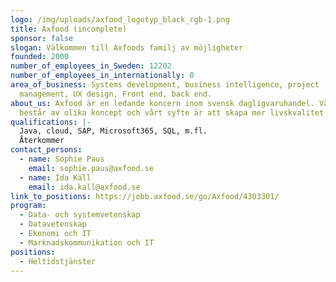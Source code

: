 ```yaml
---
logo: /img/uploads/axfood_logotyp_black_rgb-1.png
title: Axfood (incomplete)
sponsor: false
slogan: Välkommen till Axfoods familj av möjligheter
founded: 2000
number_of_employees_in_Sweden: 12202
number_of_employees_in_internationally: 0
area_of_business: Systems development, business intelligence, project
  management, UX design, Front end, back end.
about_us: Axfood är en ledande koncern inom svensk dagligvaruhandel. Vår familj
  består av olika koncept och vårt syfte är att skapa mer livskvalitet för alla.
qualifications: |-
  Java, cloud, SAP, Microsoft365, SQL, m.fl. 
  Återkommer
contact_persons:
  - name: Sophie Paus
    email: sophie.paus@axfood.se
  - name: Ida Käll
    email: ida.kall@axfood.se
link_to_positions: https://jobb.axfood.se/go/Axfood/4303301/
program:
  - Data- och systemvetenskap
  - Datavetenskap
  - Ekonomi och IT
  - Marknadskommunikation och IT
positions:
  - Heltidstjänster
---
```

